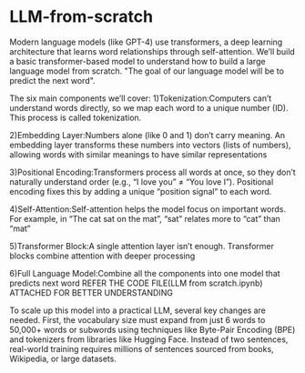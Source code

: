 # LLM-from-scratch
Modern language models (like GPT-4) use transformers, a deep learning architecture that learns word relationships through self-attention. We’ll build a basic transformer-based model to understand how to build a large language model from scratch. 
"The goal of our language model will be to predict the next word".

The six main components we’ll cover:
1)Tokenization:Computers can’t understand words directly, so we map each word to a unique number (ID). This process is called tokenization. 

2)Embedding Layer:Numbers alone (like 0 and 1) don’t carry meaning. An embedding layer transforms these numbers into vectors (lists of numbers), allowing words with similar meanings to have similar representations

3)Positional Encoding:Transformers process all words at once, so they don’t naturally understand order (e.g., “I love you” ≠ “You love I”). Positional encoding fixes this by adding a unique “position signal” to each word.

4)Self-Attention:Self-attention helps the model focus on important words. For example, in “The cat sat on the mat”, “sat” relates more to “cat” than “mat”

5)Transformer Block:A single attention layer isn’t enough. Transformer blocks combine attention with deeper processing

6)Full Language Model:Combine all the components into one model that predicts next word
REFER THE CODE FILE(LLM from scratch.ipynb) ATTACHED FOR BETTER UNDERSTANDING

To scale up this model into a practical LLM, several key changes are needed. First, the vocabulary size must expand from just 6 words to 50,000+ words or subwords using techniques like Byte-Pair Encoding (BPE) and tokenizers from libraries like Hugging Face. Instead of two sentences, real-world training requires millions of sentences sourced from books, Wikipedia, or large datasets. 
